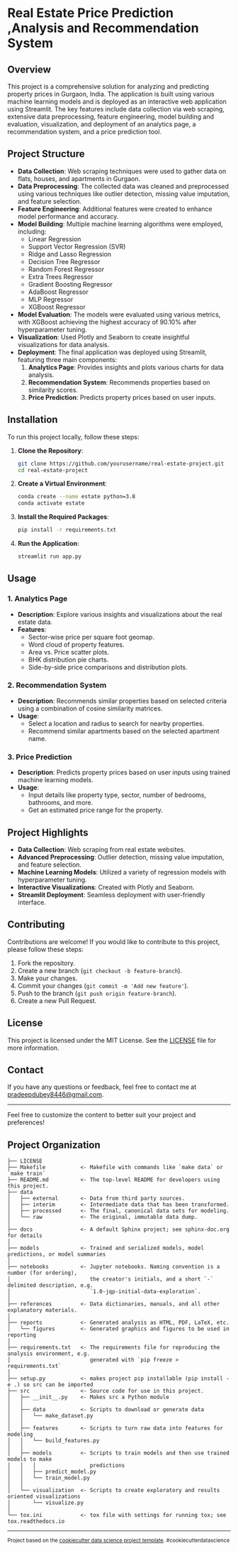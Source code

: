  # **Real Estate Price Prediction ,Analysis and Recommendation System**

## **Overview**

This project is a comprehensive solution for analyzing and predicting property prices in Gurgaon, India. The application is built using various machine learning models and is deployed as an interactive web application using Streamlit. The key features include data collection via web scraping, extensive data preprocessing, feature engineering, model building and evaluation, visualization, and deployment of an analytics page, a recommendation system, and a price prediction tool.

## **Project Structure**

- **Data Collection**: Web scraping techniques were used to gather data on flats, houses, and apartments in Gurgaon.
- **Data Preprocessing**: The collected data was cleaned and preprocessed using various techniques like outlier detection, missing value imputation, and feature selection.
- **Feature Engineering**: Additional features were created to enhance model performance and accuracy.
- **Model Building**: Multiple machine learning algorithms were employed, including:
  - Linear Regression
  - Support Vector Regression (SVR)
  - Ridge and Lasso Regression
  - Decision Tree Regressor
  - Random Forest Regressor
  - Extra Trees Regressor
  - Gradient Boosting Regressor
  - AdaBoost Regressor
  - MLP Regressor
  - XGBoost Regressor
- **Model Evaluation**: The models were evaluated using various metrics, with XGBoost achieving the highest accuracy of 90.10% after hyperparameter tuning.
- **Visualization**: Used Plotly and Seaborn to create insightful visualizations for data analysis.
- **Deployment**: The final application was deployed using Streamlit, featuring three main components:
  1. **Analytics Page**: Provides insights and plots various charts for data analysis.
  2. **Recommendation System**: Recommends properties based on similarity scores.
  3. **Price Prediction**: Predicts property prices based on user inputs.

## **Installation**

To run this project locally, follow these steps:

1. **Clone the Repository**:
   ```bash
   git clone https://github.com/yourusername/real-estate-project.git
   cd real-estate-project
   ```

2. **Create a Virtual Environment**:
   ```bash
   conda create --name estate python=3.8
   conda activate estate
   ```

3. **Install the Required Packages**:
   ```bash
   pip install -r requirements.txt
   ```

4. **Run the Application**:
   ```bash
   streamlit run app.py
   ```

## **Usage**

### **1. Analytics Page**
   - **Description**: Explore various insights and visualizations about the real estate data.
   - **Features**:
     - Sector-wise price per square foot geomap.
     - Word cloud of property features.
     - Area vs. Price scatter plots.
     - BHK distribution pie charts.
     - Side-by-side price comparisons and distribution plots.

### **2. Recommendation System**
   - **Description**: Recommends similar properties based on selected criteria using a combination of cosine similarity matrices.
   - **Usage**: 
     - Select a location and radius to search for nearby properties.
     - Recommend similar apartments based on the selected apartment name.

### **3. Price Prediction**
   - **Description**: Predicts property prices based on user inputs using trained machine learning models.
   - **Usage**:
     - Input details like property type, sector, number of bedrooms, bathrooms, and more.
     - Get an estimated price range for the property.

## **Project Highlights**

- **Data Collection**: Web scraping from real estate websites.
- **Advanced Preprocessing**: Outlier detection, missing value imputation, and feature selection.
- **Machine Learning Models**: Utilized a variety of regression models with hyperparameter tuning.
- **Interactive Visualizations**: Created with Plotly and Seaborn.
- **Streamlit Deployment**: Seamless deployment with user-friendly interface.

## **Contributing**

Contributions are welcome! If you would like to contribute to this project, please follow these steps:

1. Fork the repository.
2. Create a new branch (`git checkout -b feature-branch`).
3. Make your changes.
4. Commit your changes (`git commit -m 'Add new feature'`).
5. Push to the branch (`git push origin feature-branch`).
6. Create a new Pull Request.

## **License**

This project is licensed under the MIT License. See the [LICENSE](LICENSE) file for more information.

## **Contact**

If you have any questions or feedback, feel free to contact me at [pradeepdubey8446@gmail.com](mailto:pradeepdubey8446@gmail.com).

---

Feel free to customize the content to better suit your project and preferences!




Project Organization
------------

    ├── LICENSE
    ├── Makefile           <- Makefile with commands like `make data` or `make train`
    ├── README.md          <- The top-level README for developers using this project.
    ├── data
    │   ├── external       <- Data from third party sources.
    │   ├── interim        <- Intermediate data that has been transformed.
    │   ├── processed      <- The final, canonical data sets for modeling.
    │   └── raw            <- The original, immutable data dump.
    │
    ├── docs               <- A default Sphinx project; see sphinx-doc.org for details
    │
    ├── models             <- Trained and serialized models, model predictions, or model summaries
    │
    ├── notebooks          <- Jupyter notebooks. Naming convention is a number (for ordering),
    │                         the creator's initials, and a short `-` delimited description, e.g.
    │                         `1.0-jqp-initial-data-exploration`.
    │
    ├── references         <- Data dictionaries, manuals, and all other explanatory materials.
    │
    ├── reports            <- Generated analysis as HTML, PDF, LaTeX, etc.
    │   └── figures        <- Generated graphics and figures to be used in reporting
    │
    ├── requirements.txt   <- The requirements file for reproducing the analysis environment, e.g.
    │                         generated with `pip freeze > requirements.txt`
    │
    ├── setup.py           <- makes project pip installable (pip install -e .) so src can be imported
    ├── src                <- Source code for use in this project.
    │   ├── __init__.py    <- Makes src a Python module
    │   │
    │   ├── data           <- Scripts to download or generate data
    │   │   └── make_dataset.py
    │   │
    │   ├── features       <- Scripts to turn raw data into features for modeling
    │   │   └── build_features.py
    │   │
    │   ├── models         <- Scripts to train models and then use trained models to make
    │   │   │                 predictions
    │   │   ├── predict_model.py
    │   │   └── train_model.py
    │   │
    │   └── visualization  <- Scripts to create exploratory and results oriented visualizations
    │       └── visualize.py
    │
    └── tox.ini            <- tox file with settings for running tox; see tox.readthedocs.io


--------

<p><small>Project based on the <a target="_blank" href="https://drivendata.github.io/cookiecutter-data-science/">cookiecutter data science project template</a>. #cookiecutterdatascience</small></p>
